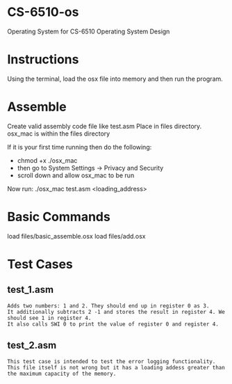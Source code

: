 # CS-6510-os
Operating System for CS-6510 Operating System Design

# Instructions
Using the terminal, load the osx file into memory and then run the program.

# Assemble
Create valid assembly code file like test.asm
Place in files directory.
osx_mac is within the files directory

If it is your first time running then do the following:
* chmod +x ./osx_mac
* then go to System Settings -> Privacy and Security
* scroll down and allow osx_mac to be run

Now run:
./osx_mac test.asm <loading_address>


# Basic Commands
load files/basic_assemble.osx
load files/add.osx


# Test Cases
## test_1.asm
```
Adds two numbers: 1 and 2. They should end up in register 0 as 3.
It additionally subtracts 2 -1 and stores the result in register 4. We should see 1 in register 4.
It also calls SWI 0 to print the value of register 0 and register 4.
```

## test_2.asm
```
This test case is intended to test the error logging functionality.
This file itself is not wrong but it has a loading addess greater than the maximum capacity of the memory.
``` 

